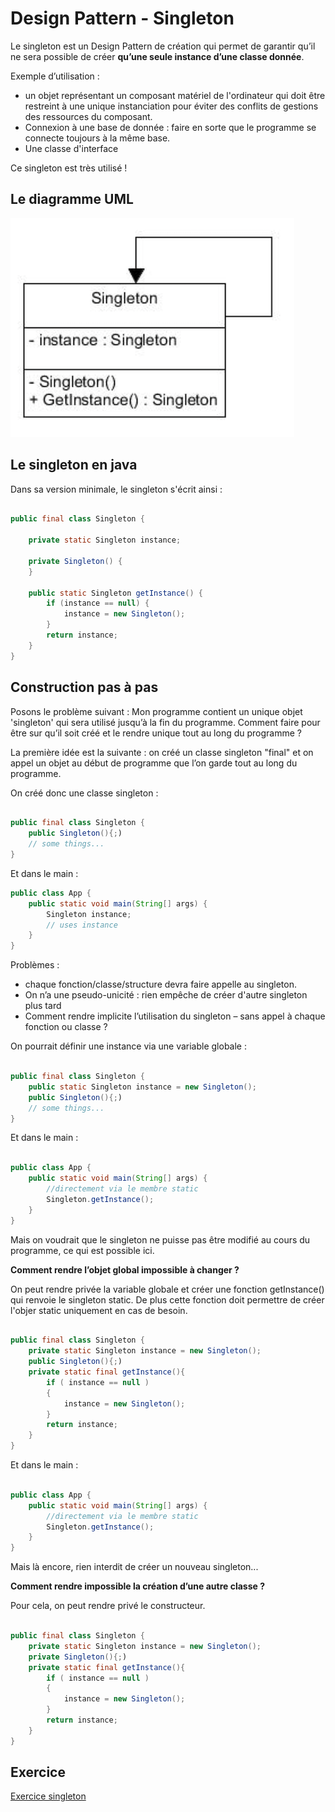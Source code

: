 # Design Pattern - Singleton

Le singleton est un Design Pattern de création qui permet de garantir qu’il ne sera possible de créer **qu’une seule instance d’une classe donnée**. 

Exemple d’utilisation ​:

* un objet représentant un composant matériel de l'ordinateur qui doit être restreint à une unique instanciation pour éviter des conflits de gestions des ressources du composant.
* Connexion à une base de donnée : faire en sorte que le programme se connecte toujours à la même base.
* Une classe d'interface

Ce singleton est très utilisé !

## Le diagramme UML

![singleton](./img/designPattern_singleton.png)

## Le singleton en java

Dans sa version minimale, le singleton s'écrit ainsi :

``` java

public final class Singleton {

    private static Singleton instance;

    private Singleton() {
    }

    public static Singleton getInstance() {
        if (instance == null) {
            instance = new Singleton();
        }
        return instance;
    }
}
```

## Construction pas à pas

Posons le problème suivant : Mon programme contient un unique objet 'singleton' qui sera utilisé jusqu’à la fin du programme. Comment faire pour être sur qu’il soit créé et le rendre unique tout au long du programme ?

La première idée est la suivante : on créé un classe singleton "final" et on appel un objet au début de programme que l’on garde tout au long du programme.

On créé donc une classe singleton :

``` java

public final class Singleton {
    public Singleton(){;)
    // some things...
}

```

Et dans le main :

``` java
public class App {
    public static void main(String[] args) {
        Singleton instance;
        // uses instance
    }
}

```

Problèmes :

* chaque fonction/classe/structure devra faire appelle au singleton.
* On n’a une pseudo-unicité : rien empêche de créer d'autre singleton plus tard
* Comment rendre implicite l’utilisation du singleton – sans appel à chaque fonction ou classe ?

On pourrait définir une instance via une variable globale :

``` java

public final class Singleton {
    public static Singleton instance = new Singleton();
    public Singleton(){;)
    // some things...
}

```

Et dans le main :

``` java

public class App {
    public static void main(String[] args) {
        //directement via le membre static
        Singleton.getInstance();
    }
}

```

Mais on voudrait que le singleton ne puisse pas être modifié au cours du programme, ce qui est possible ici.

**Comment rendre l’objet global impossible à changer ?**

On peut rendre privée la variable globale et créer une fonction getInstance() qui renvoie le singleton static. De plus cette fonction doit permettre de créer l'objer static uniquement en cas de besoin.

``` java

public final class Singleton {
    private static Singleton instance = new Singleton();
    public Singleton(){;)
    private static final getInstance(){
        if ( instance == null )
        {
            instance = new Singleton();
        }
        return instance;
    }
}

```

Et dans le main :

``` java

public class App {
    public static void main(String[] args) {
        //directement via le membre static
        Singleton.getInstance();
    }
}

```

Mais là encore, rien interdit de créer un nouveau singleton...

**Comment rendre impossible la création d’une autre classe ?**

Pour cela, on peut rendre privé le constructeur.

``` java

public final class Singleton {
    private static Singleton instance = new Singleton();
    private Singleton(){;)
    private static final getInstance(){
        if ( instance == null )
        {
            instance = new Singleton();
        }
        return instance;
    }
}

```

## Exercice

[Exercice singleton](../Exercices/3.DesignPattern/singleton/README.md)
